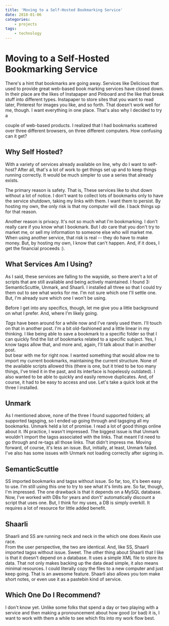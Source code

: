 ```yaml
---
title: 'Moving to a Self-Hosted Bookmarking Service'
date: 2018-01-06
categories:
    - projects
tags:
    - technology
---
```

# Moving to a Self-Hosted Bookmarking Service

There's a hint that bookmarks are going away.  Services like Delicious that used 
to provide great web-based book marking services have closed down.  In their 
place are the likes of Instapaper and Pinboard and the like that break stuff 
into different types. Instapaper to store sites that you want to read later, 
Pinterest for images you like, and so forth.  That doesn't work well for me, 
though.  I want everything in one place.  That's also why I decided to try a 
<!-- more -->

couple of web-based products.  I realized that I had bookmarks scattered over 
three different browsers, on three different computers. How confusing can it 
get?

## Why Self Hosted? ##

With a variety of services already available on line, why do I want to 
self-host? After all, that's a lot of work to get things set up and to keep 
things running correctly.  It would be much simpler to use a series that 
already exists.

The primary reason is safety.  That is, These services like to shut down without 
a lot of notice.  I don't want to collect lots of bookmarks only to have the 
service shutdown, taking my links with them. I want them to persist.  By hosting 
my own, the only risk is that my computer will die.  I back things up for that 
reason. 

Another reason is privacy.  It's not so much what I'm bookmarking. I don't 
really care if you know what I bookmark.  But I *do* care that you don't try to 
market me, or sell my information to someone else who will market me. When using 
another service, that risk is real -- they do have to make money.  But, by 
hosting my own, I know that can't happen. And, if it does, I get the financial 
proceeds :).

## What Services Am I Using? ##

As I said, these services are falling to the wayside, so there aren't a lot of 
scripts that are still available and being actively maintained.  I found 3: 
SemanticScuttle, Unmark, and Shaarli.  I installed all three so that I could try 
them out to see what works for me.  I'm not sure which one I'll settle one. But, 
I'm already sure which one I won't be using.

Before I get into any specifics, though, let me give you a little background on 
what I prefer. And, where I'm likely going.

*Tags* have been around for a while now and I've rarely used them.  I'll touch 
on that in another post.  I'm a bit old-fashioned and a little linear in my 
thinking.  I like being able to save a bookmark to a specific folder so that I 
can quickly find the list of bookmarks related to a specific subject. Yes, I 
know tagss allow that, and more and, again, I'll talk about that in another post.  
but bear with me for right now.  I wanted something that would allow me to 
import my current bookmarks, maintaining the current structure. None of the 
available scripts allowed this (there is one, but it tried to be too many 
things, I've tried it in the past, and its interface is hopelessly outdated).  I 
also wanted 
to be able to quickly and easily remove duplicates.  And, of course, it had to 
be easy to access and use. Let's take a quick look at the three 
I installed.

## Unmark ##

As I mentioned above, none of the three I found supported folders; all supported 
tagsging, so I ended up going through and tagsging all my bookmarks.  Unmark held 
a lot of promise. I read a lot of good things online about it.  IN practice, I 
wasn't impressed. The biggest issue is that Unmark wouldn't import the tagss 
associated with the links.  That meant I'd need to go through and re-tags all 
those links.  That didn't impress me.  Moving forward, of course, it's less an 
issue.  But, initially, at least, Unmark failed. I've also has some issues with 
Unmark not loading correctly after signing in.  

## SemanticScuttle ##

SS imported bookmarks and tagss without issue.  So far, too, it's been easy to 
use.  I'm still using this one to try to see what it's limits are. So far, 
though, I'm impressed.  The one drawback is that it depends on a MySQL database.  
Now, I've worked with DBs for years and don't' automatically discount a script 
that uses one.  But, I think for my uses, a DB is simply overkill.  It requires 
a lot of resource for little added benefit.

## Shaarli ##

Shaarli and SS are running neck and neck in the which one does Kevin use race.  
From the user perspective, the two are identical.  And, like SS, Shaarli 
imported tagss without issue.  Sweet.  The other thing about Shaarli that I like 
is that it doesn't depend on a database.  It uses a simple XML file to store its 
data.  That not only makes backing up the data dead simple, it also means 
minimal resources.  I could literally copy the files to a new computer and just 
keep going. That is an awesome feature.  Shaarli also allows you tom make short 
notes, or even use it as a pastebin kind of service.  

## Which One Do I Recommend? ##

I don't know yet.  Unlike some folks that spend a day or two playing with a 
service and then making a pronouncement about how good (or bad) it is, I want to 
work with them a while to see which fits into my work flow best.
